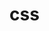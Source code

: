 # css
[url]: <'https://github.com/rodrick278/CSS-Notes'>
[url]: <'https://github.com/MoMoOwO/HTML5CSS3Study'>
